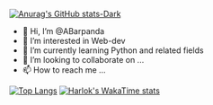 [![Anurag's GitHub stats-Dark](https://github-readme-stats.vercel.app/api?username=ABarpanda&show_icons=true&theme=dark#gh-dark-mode-only)](https://github.com/ABarpanda/github-readme-stats#gh-dark-mode-only)
- 👋 Hi, I’m @ABarpanda
- 👀 I’m interested in Web-dev 
- 🌱 I’m currently learning Python and related fields
- 💞️ I’m looking to collaborate on ...
- 📫 How to reach me ...

[![Top Langs](https://github-readme-stats.vercel.app/api/top-langs/?username=ABarpanda&theme=dark#gh-dark-mode-only)](https://github.com/anuraghazra/github-readme-stats)
[![Harlok's WakaTime stats](https://github-readme-stats.vercel.app/api/wakatime?username=ABarpanda)](https://github.com/anuraghazra/github-readme-stats)

<!---
ABarpanda/ABarpanda is a ✨ special ✨ repository because its `README.md` (this file) appears on your GitHub profile.
You can click the Preview link to take a look at your changes.
--->
